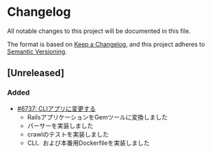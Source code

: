 # Changelog

All notable changes to this project will be documented in this file.

The format is based on [Keep a Changelog](https://keepachangelog.com/en/1.0.0/),
and this project adheres to [Semantic Versioning](https://semver.org/spec/v2.0.0.html).

## [Unreleased]

### Added

- [#6737: CLIアプリに変更する](https://redmine.u6k.me/issues/6737)
    - RailsアプリケーションをGemツールに変換しました
    - パーサーを実装しました
    - crawlのテストを実装しました
    - CLI、および本番用Dockerfileを実装しました
